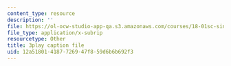 ```yaml
---
content_type: resource
description: ''
file: https://ol-ocw-studio-app-qa.s3.amazonaws.com/courses/18-01sc-single-variable-calculus-fall-2010/12a518014187726947f859d6b6b692f3_ycO0Vn_w9Q0.srt
file_type: application/x-subrip
resourcetype: Other
title: 3play caption file
uid: 12a51801-4187-7269-47f8-59d6b6b692f3
---
```

